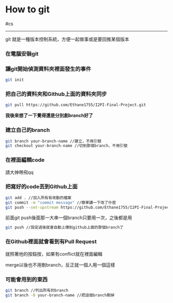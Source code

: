 # How to git

#cs 

---

git 就是一種版本控制系統，方便一起做事或是要回推某個版本

### 在電腦安裝git

### 讓git開始偵測資料夾裡面發生的事件

```bash
git init
```

### 把自己的資料夾和Github上面的資料夾同步

``` bash
git pull https://github.com/Ethane1755/I2PI-Final-Project.git
```


**我後來想了一下覺得還是分別創branch好了**

### 建立自己的branch

```bash
git branch your-branch-name //建立，不用引號
git checkout your-branch-name //切到那個branch，不用引號
```

### 在裡面編輯code

請大神帶飛qq

### 把寫好的code丟到Github上面

```bash
git add . //加入所有有改動的檔案
git commit -m "commit message" //簡單講一下改了什麼
git push --set-upstream https://github.com/Ethane1755/I2PI-Final-Project.git your-branch-name //把本地的某branch對應到github上的某branch
```

前面git push後面那一大串一個branch只要用一次，之後都是用

```bash
git push //設定過後就會自動上傳到github上面的那個branch了
```

### 在Github裡面就會看到有Pull Request

就照著他的按鈕按，如果有conflict就在裡面編輯

merge以後也不用刪branch，反正就一個人用一個這樣


### 可能會用到的東西
```bash
git branch //列出所有的branch
git branch -D your-branch-name //把這個branch刪掉
```





